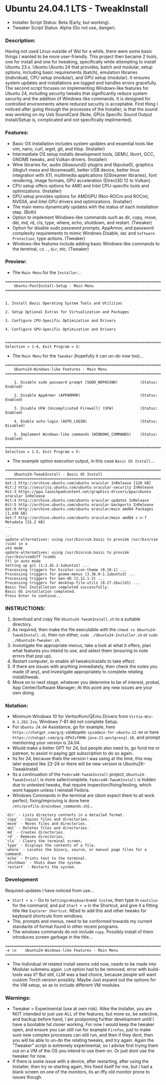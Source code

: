 # Ubuntu 24.04.1 LTS - TweakInstall
- Installer Script Status: Beta (Early, but working).
- Tweaker Script Status: Alpha (Do not use, danger).

### Description:
Having not used Linux outside of Wsl for a while, there were some basic things I wanted to be more user-friendly. This project then became 2 tools, one for install and one for tweaking, specifically while attempting to install Ubuntu 23.x. Ubuntu Ubuntu 24 that provides, batch and modular, setup options, including basic requirements (batch), emulation libraries (individual), CPU setup (modular), and GPU setup (modular). It ensures system updates and installations are logged and handles errors gracefully. The second script focuses on implementing Windows-like features for Ubuntu 24, including security tweaks that significantly reduce system security and the addition of Windows-like commands. It is designed for controlled environments where reduced security is acceptable. First thing I noticed after going through the processes of the Installer, is that the sound was working on my Usb SoundCard (Note, GPUs Specific Sound Output Install/Setup is, complicated and not specifically implimented). 

### Features:
- Basic OS installation includes system updates and essential tools like vim, nano, curl, wget, git, and htop. (Installer)
- Intermediate OS setup installs development tools, QEMU, libvirt, GCC, GNOME tweaks, and Vulkan drivers. (Installer)
- Wine libraries for, audio (libasound2-plugins and libpulse0), graphics (libglu1-mesa and libosmesa6), better USB device, better linux integration with X11, multimedia applications (GStreamer libraries), font rendering, image formats, GPU acceleration (Direct3D 12 to Vulkan).
- CPU setup offers options for AMD and Intel CPU-specific tools and optimizations. (Installer)
- GPU setup provides options for AMDGPU (Non-ROCm and ROCm), NVIDIA, and Intel GPU drivers and optimizations. (Installer)
- The main menu dynamically updates with the status of each installation step. (Both)
- Option to implement Windows-like commands such as dir, copy, move, del, md, rd, cls, type, where, echo, shutdown, and restart. (Tweaker)
- Option for disable sudo password prompts, AppArmor, and password complexity requirements to mimic Windows Disable, `UAC` and `Software Protection`, type actions. (Tweaker)
- Windows-like features include adding basic Windows-like commands to the terminal, `cd..`, `dir`, etc. (Tweaker)

### Preview:
- The `Main Menu` for the `Installer`...
```
================================================================================
    Ubuntu-PostInstall-Setup - Main Menu
================================================================================


1. Install Basic Operating System Tools and Utilities

2. Setup Optional Extras for Virtualization and Packages

3. Configure CPU-Specific Optimization and Drivers

4. Configure GPU-Specific Optimization and Drivers


================================================================================
Selection = 1-4, Exit Program = X: 

```
- The `Main Menu` for the `Tweaker` (hopefully it can un-do now too)...
```
================================================================================
    Ubuntu24-Windows-like Features - Main Menu
================================================================================

    1. Disable sudo password prompt (SUDO_NOPASSWD)          (Status: Enabled)

    2. Disable AppArmor (APPARMOR)                           (Status: Enabled)

    3. Disable UFW (Uncomplicated Firewall) (UFW)            (Status: Enabled)

    4. Enable auto-login (AUTO_LOGIN)                        (Status: Disabled)

    5. Implement Windows-like commands (WINDOWS_COMMANDS)    (Status: Enabled)

================================================================================
Selection = 1-5, Exit Program = X:               

```
- The example option execution output, in this case `Basic OS Install`...
```
================================================================================
    Ubuntu24-TweakInstall - Basic OS Install
================================================================================
Get:1 http://archive.ubuntu.com/ubuntu oracular InRelease [126 kB]
Hit:2 http://security.ubuntu.com/ubuntu oracular-security InRelease            
Hit:3 https://ppa.launchpadcontent.net/graphics-drivers/ppa/ubuntu oracular InRelease
Hit:4 http://archive.ubuntu.com/ubuntu oracular-updates InRelease
Hit:5 http://archive.ubuntu.com/ubuntu oracular-backports InRelease
Get:6 http://archive.ubuntu.com/ubuntu oracular/main amd64 Packages [1,438 kB]
Get:7 http://archive.ubuntu.com/ubuntu oracular/main amd64 c-n-f Metadata [31.2 kB]
...

...
update-alternatives: using /usr/bin/vim.basic to provide /usr/bin/vim (vim) in a
uto mode
update-alternatives: using /usr/bin/vim.basic to provide /usr/bin/vimdiff (vimdi
ff) in auto mode
Setting up git (1:2.45.2-1ubuntu1) ...
Processing triggers for hicolor-icon-theme (0.18-1) ...
Processing triggers for gnome-menus (3.36.0-1.1ubuntu3) ...
Processing triggers for man-db (2.12.1-3) ...
Processing triggers for desktop-file-utils (0.27-2build1) ...
Basic Tool Installation completed successfully.
Basic OS installation completed.
Press Enter to continue...
```

### INSTRUCTIONS:
1) download and copy file `Ubuntu24-TweakInstall.sh` to a suitable directory.
2) As required, then make the file executable with the  `chmod +x Ubuntu24-TweakInstall.sh`, then run either, `sudo ./Ubuntu24-Installer.sh` or `sudo ./Ubuntu24-Tweaker.sh`.
3) Investigate the appropriate menus, take a look at what it offers, plan what features you intend to use, and select them (ensuring to note errors that pop up).
4) Restart computer, to enable all tweaks/installs to take effect. 
5) If there are issues with anything immediately, then check the notes you made (if any), and investigate appropriately to complete relating install/tweak.
5) Move on to next stage, whatever you determine to be of interest, probal, App Center/Software Manager; At this point any new issues are your own doing.

### Notation:
- Minimum Windows 10 for Vertio/Kvm/QEmu Drivers from `Virtio-Win-0.1.262.Iso`, Windows 7-81 did not complete Setup.  
- For `Ubuntu 24.04` Assistance, go for example, here `https://chatgpt.com/g/g-sQSBQqeR8-sysadmin-for-ubuntu-22-04` or here `https://chatgpt.com/g/g-OPkIvf0HN-java-21-postgresql-16`, and prompt mentioning your version is 24.04. 
- Would make a better GPT for 24, but people also need to, go fund me or patreon, to assist in paying gpt subscription to do so again..
- Its for 24, because thats the version I was using at the time, this may later expand like 22-24 or there will be new version ie Ubuntu26-TweakInstall. 
- Its a continuation of the `Fedora40-TweakInstall` project, `Ubuntu24-TweakInstall` is more safer/complete. `Fedora40-TweakInstall` is hidden due to untested tweaks, that require inspection/fixing/testing, which wont happen unless I reinstall Fedora.
- Windows Commands in the terminal are (dont expect them to all work perfect, fixing/improving is done here `/etc/profile.d/windows_commands.sh`)...
```
`dir` - Lists directory contents in a detailed format.
`copy` - Copies files and directories.
`move` - Moves files and directories.
`del` - Deletes files and directories.
`md` - Creates directories.
`rd` - Removes directories.
`cls` - Clears the terminal screen.
`type` - Displays the contents of a file.
`where` - Locates the binary, source, or manual page files for a command.
`echo` - Prints text to the terminal.
`shutdown` - Shuts down the system.
`restart` - Restarts the system.
```

### Development 
Required updates I have noticed from use...
- `Start + e` :- Go to `Settings>Keyboard>Add Custom`, then type in `nautilus` for the command, and put `Start + e` in the Shortcut, and give it a fitting title like `Explorer Shortcut`. NEed to add this and other tweaks for keyboard shortcuts from windows.
- The, prompts and menus, need to be conformed towards my current standards of format found in other recent programs.
- The windows commands do not include `copy`. Possibly install of them introduces screen garbage in the title...
```
================================================================================
-e \n    Ubuntu24-Windows-like Features - Main Menu
================================================================================
```
- The Individual `VM` related install seems odd now, needs to be made into Modular submenu again. `LLM` option had to be removed, error with build-tools was it? But still, LLM was a bad choice, because people will want custom Torch version possibly. Maybe Just expand out the options for the VM setup, so as to include different VM modules.

### Warnings:
- Tweaker = Experimental (use at own risk). Alike the Installer, you are NOT intended to just use ALL of the features, but more so, be selective, and backup before hand, I am postponing further development untill I have a bootable hd cloner working. For now I would keep the tweaker open, and ensure you can still run for example `Firefox`, just to make sure new complex processes can still run, and then if they dont, then you will be able to un-do the relating tweaks, and try again. Again the "Tweaker" script is extremely experimental, so I advise first trying them out on a VM of the OS you intend to use them on. Or just dont use the tweaker for now.
- If there is some issue with a device, after restarting, after using the Installer, then try re-starting again, this fixed itself for me, but I had a blank screen on one of the monitors, its an iffy old monitor prone to issues though.

